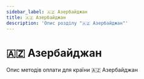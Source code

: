 ```yaml
---
sidebar_label: 🇦🇿 Азербайджан
title: 🇦🇿 Азербайджан
description: 'Опис розділу "🇦🇿 Азербайджан"'
---
```


# 🇦🇿 Азербайджан

Опис методів оплати для країни 🇦🇿 Азербайджан
